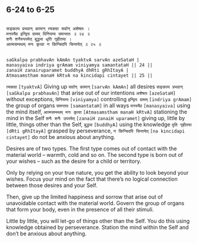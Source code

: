## 6-24 to 6-25


```shloka-sa

सङ्कल्प प्रभवान् कामान् त्यक्त्वा सर्वान् अशेषतः ।
मनस्यैव इन्द्रिय ग्रामम् विनियम्य समन्ततः ॥ २४ ॥
शनैः शनैरुपरमेत् बुद्ध्या धृति गृहीतया ।
आत्मसम्स्थम् मनः कृत्वा न किन्चिदपि चिन्तयेत् ॥ २५ ॥

```
```shloka-sa-hk

saGkalpa prabhavAn kAmAn tyaktvA sarvAn azeSataH |
manasyaiva indriya grAmam viniyamya samantataH || 24 ||
zanaiH zanairuparamet buddhyA dhRti gRhItayA |
Atmasamstham manaH kRtvA na kincidapi cintayet || 25 ||

```
`त्यक्त्वा` `[tyaktvA]` Giving up `सर्वान् कामान्` `[sarvAn kAmAn]` all desires `सङ्कल्प प्रभवान्` `[saGkalpa prabhavAn]` that arise out of our intentions `अशेषतः` `[azeSataH]` without exceptions, `विनियम्य` `[viniyamya]` controlling `इन्द्रिय ग्रामम्` `[indriya grAmam]` the group of organs `समन्ततः` `[samantataH]` in all ways `मनस्यैव` `[manasyaiva]` using the mind itself,
`आत्मसम्स्थम् मनः कृत्वा` `[Atmasamstham manaH kRtvA]` stationing the mind in the Self `शनैः शनैः उपरमेत्` `[zanaiH zanaiH uparamet]` giving up, little by little, things other than the Self, `बुद्ध्या` `[buddhyA]` using the knowledge `दृति गृहीतया` `[dRti gRhItayA]` grasped by perseverance, `न किन्चिदपि चिन्तयेत्` `[na kincidapi cintayet]` do not be anxious about anything.

Desires are of two types. The first type comes out of contact with the material world – warmth, cold and so on. The second type is born out of your wishes – such as the desire for a child or territory. 

Only by relying on your true nature, you get the ability to look beyond your wishes. Focus your mind on the fact that there’s no logical connection between those desires and your Self. 

Then, give up the limited happiness and sorrow that arise out of unavoidable contact with the material world. Govern the group of organs that form your body, even in the presence of all their stimuli.

Little by little, you will let-go of things other than the Self. You do this using knowledge obtained by perseverance. Station the mind within the Self and don’t be anxious about anything.


